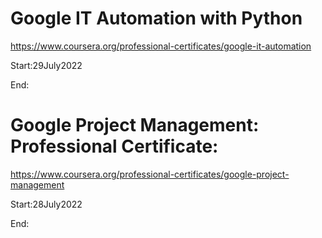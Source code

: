 # Google IT Automation with Python

https://www.coursera.org/professional-certificates/google-it-automation

Start:29July2022

End:


# Google Project Management: Professional Certificate:

https://www.coursera.org/professional-certificates/google-project-management

Start:28July2022

End:



